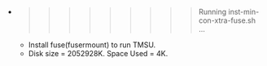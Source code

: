 * >>>>>>>>> Running inst-min-con-xtra-fuse.sh ...
  * Install fuse(fusermount) to run TMSU.
  * Disk size = 2052928K. Space Used = 4K.
